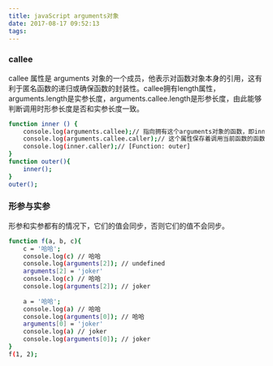 ```yaml
---
title: javaScript arguments对象
date: 2017-08-17 09:52:13
tags:
---
```


### callee

callee 属性是 arguments 对象的一个成员，他表示对函数对象本身的引用，这有利于匿名函数的递归或确保函数的封装性。callee拥有length属性，arguments.length是实参长度，arguments.callee.length是形参长度，由此能够判断调用时形参长度是否和实参长度一致。 

``` bash
function inner () {
    console.log(arguments.callee);// 指向拥有这个arguments对象的函数，即inner()
    console.log(arguments.callee.caller);// 这个属性保存着调用当前函数的函数的引用,即outer()
    console.log(inner.caller);// [Function: outer]
}
function outer(){
    inner();
}
outer();
```

### 形参与实参

形参和实参都有的情况下，它们的值会同步，否则它们的值不会同步。

``` bash
function f(a, b, c){
    c = '哈哈';
    console.log(c) // 哈哈
    console.log(arguments[2]); // undefined
    arguments[2] = 'joker'
    console.log(c) // 哈哈
    console.log(arguments[2]); // joker
    
    a = '哈哈';
    console.log(a) // 哈哈
    console.log(arguments[0]); // 哈哈
    arguments[0] = 'joker'
    console.log(a) // joker
    console.log(arguments[0]); // joker
}
f(1, 2);
```